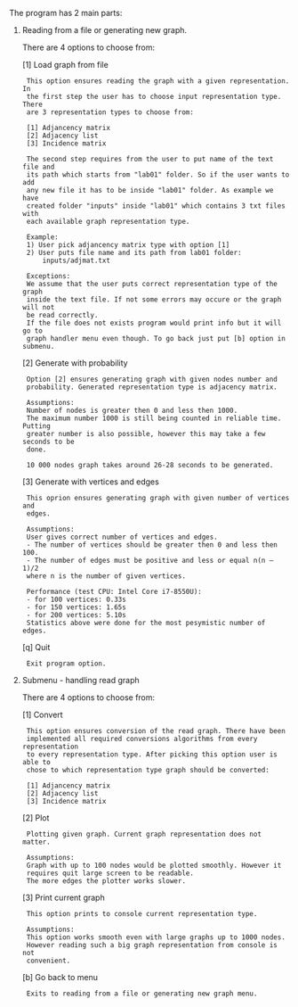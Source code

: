 The program has 2 main parts:
1. Reading from a file or generating new graph.
   
	There are 4 options to choose from:
   
	[1] Load graph from file
   
        This option ensures reading the graph with a given representation. In
        the first step the user has to choose input representation type. There 
        are 3 representation types to choose from:
            
        [1] Adjancency matrix
        [2] Adjacency list
        [3] Incidence matrix

        The second step requires from the user to put name of the text file and 
        its path which starts from "lab01" folder. So if the user wants to add 
        any new file it has to be inside "lab01" folder. As example we have 
        created folder "inputs" inside "lab01" which contains 3 txt files with
        each available graph representation type. 
        
        Example:
        1) User pick adjancency matrix type with option [1]
        2) User puts file name and its path from lab01 folder:
            inputs/adjmat.txt
        
        Exceptions: 
        We assume that the user puts correct representation type of the graph
        inside the text file. If not some errors may occure or the graph will not
        be read correctly. 
        If the file does not exists program would print info but it will go to 
        graph handler menu even though. To go back just put [b] option in submenu.

    [2] Generate with probability

        Option [2] ensures generating graph with given nodes number and 
        probability. Generated representation type is adjacency matrix.
        
        Assumptions:
        Number of nodes is greater then 0 and less then 1000. 
        The maximum number 1000 is still being counted in reliable time. Putting
        greater number is also possible, however this may take a few seconds to be 
        done.

        10 000 nodes graph takes around 26-28 seconds to be generated.

   [3] Generate with vertices and edges
        
        This oprion ensures generating graph with given number of vertices and 
        edges. 

        Assumptions:
        User gives correct number of vertices and edges. 
        - The number of vertices should be greater then 0 and less then 100. 
        - The number of edges must be positive and less or equal n(n – 1)/2 
        where n is the number of given vertices.
    
        Performance (test CPU: Intel Core i7-8550U):
        - for 100 vertices: 0.33s
        - for 150 vertices: 1.65s
        - for 200 vertices: 5.10s
        Statistics above were done for the most pesymistic number of edges.

    [q] Quit
        
        Exit program option.
    
2. Submenu - handling read graph
   
	There are 4 options to choose from:
    
    [1] Convert
    
        This option ensures conversion of the read graph. There have been 
        implemented all required conversions algorithms from every representation
        to every representation type. After picking this option user is able to 
        chose to which representation type graph should be converted:
   
        [1] Adjancency matrix
        [2] Adjacency list
        [3] Incidence matrix

    [2] Plot
        
        Plotting given graph. Current graph representation does not matter.
   
        Assumptions:
        Graph with up to 100 nodes would be plotted smoothly. However it 
        requires quit large screen to be readable. 
        The more edges the plotter works slower.
            
    [3] Print current graph
   
        This option prints to console current representation type.
   
        Assumptions:
        This option works smooth even with large graphs up to 1000 nodes.
        However reading such a big graph representation from console is not 
        convenient.

    [b] Go back to menu
        
        Exits to reading from a file or generating new graph menu.
